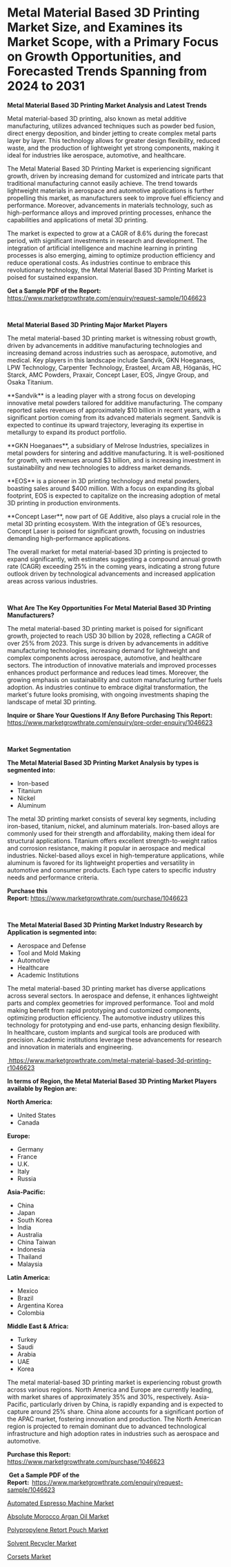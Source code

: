<p><h1>Metal Material Based 3D Printing Market Size, and Examines its Market Scope, with a Primary Focus on Growth Opportunities, and Forecasted Trends Spanning from 2024 to 2031</h1></p><p><strong>Metal Material Based 3D Printing Market Analysis and Latest Trends</strong></p>
<p><p>Metal material-based 3D printing, also known as metal additive manufacturing, utilizes advanced techniques such as powder bed fusion, direct energy deposition, and binder jetting to create complex metal parts layer by layer. This technology allows for greater design flexibility, reduced waste, and the production of lightweight yet strong components, making it ideal for industries like aerospace, automotive, and healthcare.</p><p>The Metal Material Based 3D Printing Market is experiencing significant growth, driven by increasing demand for customized and intricate parts that traditional manufacturing cannot easily achieve. The trend towards lightweight materials in aerospace and automotive applications is further propelling this market, as manufacturers seek to improve fuel efficiency and performance. Moreover, advancements in materials technology, such as high-performance alloys and improved printing processes, enhance the capabilities and applications of metal 3D printing.</p><p>The market is expected to grow at a CAGR of 8.6% during the forecast period, with significant investments in research and development. The integration of artificial intelligence and machine learning in printing processes is also emerging, aiming to optimize production efficiency and reduce operational costs. As industries continue to embrace this revolutionary technology, the Metal Material Based 3D Printing Market is poised for sustained expansion.</p></p>
<p><strong>Get a Sample PDF of the Report:&nbsp;</strong> <a href="https://www.marketgrowthrate.com/enquiry/request-sample/1046623">https://www.marketgrowthrate.com/enquiry/request-sample/1046623</a></p>
<p>&nbsp;</p>
<p><strong>Metal Material Based 3D Printing Major Market Players</strong></p>
<p><p>The metal material-based 3D printing market is witnessing robust growth, driven by advancements in additive manufacturing technologies and increasing demand across industries such as aerospace, automotive, and medical. Key players in this landscape include Sandvik, GKN Hoeganaes, LPW Technology, Carpenter Technology, Erasteel, Arcam AB, Höganäs, HC Starck, AMC Powders, Praxair, Concept Laser, EOS, Jingye Group, and Osaka Titanium.</p><p>**Sandvik** is a leading player with a strong focus on developing innovative metal powders tailored for additive manufacturing. The company reported sales revenues of approximately $10 billion in recent years, with a significant portion coming from its advanced materials segment. Sandvik is expected to continue its upward trajectory, leveraging its expertise in metallurgy to expand its product portfolio.</p><p>**GKN Hoeganaes**, a subsidiary of Melrose Industries, specializes in metal powders for sintering and additive manufacturing. It is well-positioned for growth, with revenues around $3 billion, and is increasing investment in sustainability and new technologies to address market demands.</p><p>**EOS** is a pioneer in 3D printing technology and metal powders, boasting sales around $400 million. With a focus on expanding its global footprint, EOS is expected to capitalize on the increasing adoption of metal 3D printing in production environments.</p><p>**Concept Laser**, now part of GE Additive, also plays a crucial role in the metal 3D printing ecosystem. With the integration of GE’s resources, Concept Laser is poised for significant growth, focusing on industries demanding high-performance applications.</p><p>The overall market for metal material-based 3D printing is projected to expand significantly, with estimates suggesting a compound annual growth rate (CAGR) exceeding 25% in the coming years, indicating a strong future outlook driven by technological advancements and increased application areas across various industries.</p></p>
<p>&nbsp;</p>
<p><strong>What Are The Key Opportunities For Metal Material Based 3D Printing Manufacturers?</strong></p>
<p><p>The metal material-based 3D printing market is poised for significant growth, projected to reach USD 30 billion by 2028, reflecting a CAGR of over 25% from 2023. This surge is driven by advancements in additive manufacturing technologies, increasing demand for lightweight and complex components across aerospace, automotive, and healthcare sectors. The introduction of innovative materials and improved processes enhances product performance and reduces lead times. Moreover, the growing emphasis on sustainability and custom manufacturing further fuels adoption. As industries continue to embrace digital transformation, the market's future looks promising, with ongoing investments shaping the landscape of metal 3D printing.</p></p>
<p><strong>Inquire or Share Your Questions If Any Before Purchasing This Report:</strong> <a href="https://www.marketgrowthrate.com/enquiry/pre-order-enquiry/1046623">https://www.marketgrowthrate.com/enquiry/pre-order-enquiry/1046623</a></p>
<p>&nbsp;</p>
<p><strong>Market Segmentation</strong></p>
<p><strong>The Metal Material Based 3D Printing Market Analysis by types is segmented into:</strong></p>
<p><ul><li>Iron-based</li><li>Titanium</li><li>Nickel</li><li>Aluminum</li></ul></p>
<p><p>The metal 3D printing market consists of several key segments, including iron-based, titanium, nickel, and aluminum materials. Iron-based alloys are commonly used for their strength and affordability, making them ideal for structural applications. Titanium offers excellent strength-to-weight ratios and corrosion resistance, making it popular in aerospace and medical industries. Nickel-based alloys excel in high-temperature applications, while aluminum is favored for its lightweight properties and versatility in automotive and consumer products. Each type caters to specific industry needs and performance criteria.</p></p>
<p><strong>Purchase this Report:&nbsp;</strong><a href="https://www.marketgrowthrate.com/purchase/1046623">https://www.marketgrowthrate.com/purchase/1046623</a></p>
<p>&nbsp;</p>
<p><strong>The Metal Material Based 3D Printing Market Industry Research by Application is segmented into:</strong></p>
<p><ul><li>Aerospace and Defense</li><li>Tool and Mold Making</li><li>Automotive</li><li>Healthcare</li><li>Academic Institutions</li></ul></p>
<p><p>The metal material-based 3D printing market has diverse applications across several sectors. In aerospace and defense, it enhances lightweight parts and complex geometries for improved performance. Tool and mold making benefit from rapid prototyping and customized components, optimizing production efficiency. The automotive industry utilizes this technology for prototyping and end-use parts, enhancing design flexibility. In healthcare, custom implants and surgical tools are produced with precision. Academic institutions leverage these advancements for research and innovation in materials and engineering.</p></p>
<p><a href="https://www.marketgrowthrate.com/metal-material-based-3d-printing-r1046623">&nbsp;https://www.marketgrowthrate.com/metal-material-based-3d-printing-r1046623</a></p>
<p><strong>In terms of Region, the Metal Material Based 3D Printing Market Players available by Region are:</strong></p>
<p>
    <p> <strong> North America: </strong>
        <ul>
            <li>United States</li>
            <li>Canada</li>
        </ul>
        </p> 
    <p> <strong> Europe: </strong>
        <ul>
            <li>Germany</li>
            <li>France</li>
            <li>U.K.</li>
            <li>Italy</li>
            <li>Russia</li>
        </ul>
        </p> 
    <p> <strong> Asia-Pacific: </strong>
        <ul>
            <li>China</li>
            <li>Japan</li>
            <li>South Korea</li>
            <li>India</li>
            <li>Australia</li>
            <li>China Taiwan</li>
            <li>Indonesia</li>
            <li>Thailand</li>
            <li>Malaysia</li>
        </ul>
        </p> 
    <p> <strong> Latin America: </strong>
        <ul>
            <li>Mexico</li>
            <li>Brazil</li>
            <li>Argentina Korea</li>
            <li>Colombia</li>
        </ul>
        </p> 
    <p> <strong> Middle East & Africa: </strong>
        <ul>
            <li>Turkey</li>
            <li>Saudi</li>
            <li>Arabia</li>
            <li>UAE</li>
            <li>Korea</li>
        </ul>
    </p>
    </p>
<p><p>The metal material-based 3D printing market is experiencing robust growth across various regions. North America and Europe are currently leading, with market shares of approximately 35% and 30%, respectively. Asia-Pacific, particularly driven by China, is rapidly expanding and is expected to capture around 25% share. China alone accounts for a significant portion of the APAC market, fostering innovation and production. The North American region is projected to remain dominant due to advanced technological infrastructure and high adoption rates in industries such as aerospace and automotive.</p></p>
<p><strong>Purchase this Report: </strong><a href="https://www.marketgrowthrate.com/purchase/1046623">https://www.marketgrowthrate.com/purchase/1046623</a></p>
<p>&nbsp;<strong>Get a Sample PDF of the Report:&nbsp;&nbsp;</strong><a href="https://www.marketgrowthrate.com/enquiry/request-sample/1046623">https://www.marketgrowthrate.com/enquiry/request-sample/1046623</a></p>
<p><strong></strong></p>
<p><p><a href="https://issuu.com/reportprime-2/docs/automated-espresso-machine-market-s_cb1dd6558fa24d">Automated Espresso Machine Market</a></p><p><a href="https://medium.com/@jennaduke78/how-regional-and-global-trends-are-shaping-the-absolute-morocco-argan-oil-market-for-the-year-2024-b854276a30b5">Absolute Morocco Argan Oil Market</a></p><p><a href="https://medium.com/@jennaduke78/strategic-roadmap-to-success-global-polypropylene-retort-pouch-market-analysis-2024-2031-e5ac83328d0a?postPublishedType=repub">Polypropylene Retort Pouch Market</a></p><p><a href="https://issuu.com/reportprime-2/docs/solvent-recycler-market-size-2030.p_2d3f733f26237e">Solvent Recycler Market</a></p><p><a href="https://www.linkedin.com/pulse/corsets-market-global-regional-analysis-2024-2031-pereops-y4o0e">Corsets Market</a></p></p>